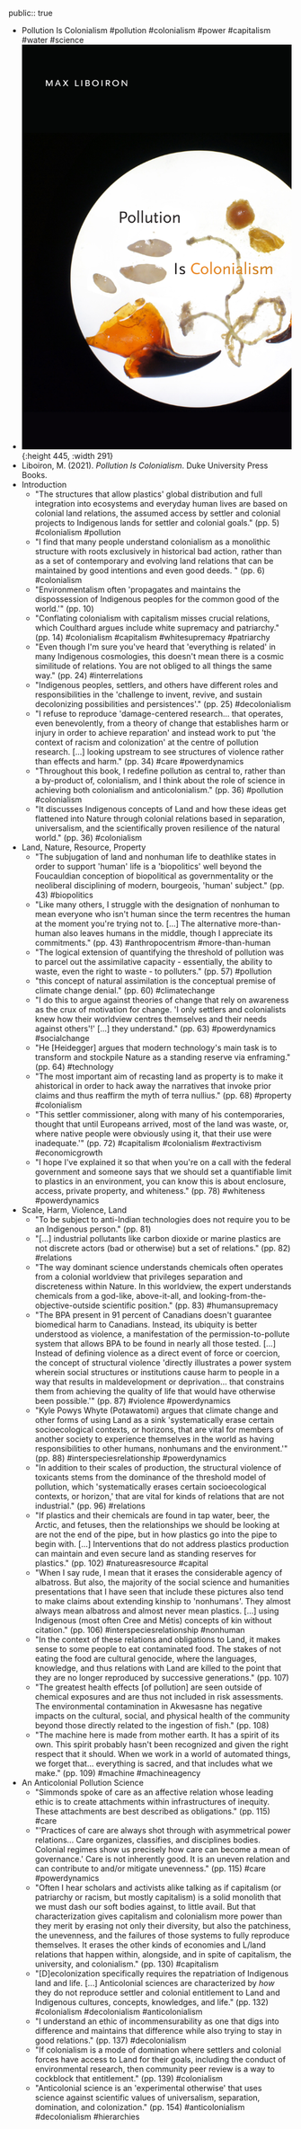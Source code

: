 public:: true

- Pollution Is Colonialism #pollution #colonialism #power #capitalism #water #science
- ![978-1-4780-1413-3.jpeg](../assets/978-1-4780-1413-3_1660766602254_0.jpeg){:height 445, :width 291}
- Liboiron, M. (2021). *Pollution Is Colonialism*. Duke University Press Books.
- Introduction
	- "The structures that allow plastics' global distribution and full integration into ecosystems and everyday human lives are based on colonial land relations, the assumed access by settler and colonial projects to Indigenous lands for settler and colonial goals." (pp. 5) #colonialism #pollution
	- "I find that many people understand colonialism as a monolithic structure with roots exclusively in historical bad action, rather than as a set of contemporary and evolving land relations that can be maintained by good intentions and even good deeds. " (pp. 6) #colonialism
	- "Environmentalism often 'propagates and maintains the dispossession of Indigenous peoples for the common good of the world.'" (pp. 10)
	- "Conflating colonialism with capitalism misses crucial relations, which Coulthard argues include white supremacy and patriarchy." (pp. 14) #colonialism #capitalism #whitesupremacy #patriarchy
	- "Even though I'm sure you've heard that 'everything is related' in many Indigenous cosmologies, this doesn't mean there is a cosmic similitude of relations. You are not obliged to all things the same way." (pp. 24) #interrelations
	- "Indigenous peoples, settlers, and others have different roles and responsibilities in the 'challenge to invent, revive, and sustain decolonizing possibilities and persistences'." (pp. 25) #decolonialism
	- "I refuse to reproduce 'damage-centered research... that operates, even benevolently, from a theory of change that establishes harm or injury in order to achieve reparation' and instead work to put 'the context of racism and colonization' at the centre of pollution research. [...] looking upstream to see structures of violence rather than effects and harm." (pp. 34) #care #powerdynamics
	- "Throughout this book, I redefine pollution as central to, rather than a by-product of, colonialism, and I think about the role of science in achieving both colonialism and anticolonialism." (pp. 36) #pollution #colonialism
	- "It discusses Indigenous concepts of Land and how these ideas get flattened into Nature through colonial relations based in separation, universalism, and the scientifically proven resilience of the natural world." (pp. 36) #colonialism
- Land, Nature, Resource, Property
	- "The subjugation of land and nonhuman life to deathlike states in order to support 'human' life is a 'biopolitics' well beyond the Foucauldian conception of biopolitical as governmentality or the neoliberal disciplining of modern, bourgeois, 'human' subject." (pp. 43) #biopolitics
	- "Like many others, I struggle with the designation of nonhuman to mean everyone who isn't human since the term recentres the human at the moment you're trying not to. [...] The alternative more-than-human also leaves humans in the middle, though I appreciate its commitments." (pp. 43) #anthropocentrism #more-than-human
	- "The logical extension of quantifying the threshold of pollution was to parcel out the assimilative capacity - essentially, the ability to waste, even the right to waste - to polluters." (pp. 57) #pollution
	- "this concept of natural assimilation is the conceptual premise of climate change denial." (pp. 60) #climatechange
	- "I do this to argue against theories of change that rely on awareness as the crux of motivation for change. 'I only settlers and colonialists knew how their worldview centres themselves and their needs against others'!' [...] they understand." (pp. 63) #powerdynamics #socialchange
	- "He [Heidegger] argues that modern technology's main task is to transform and stockpile Nature as a standing reserve via enframing." (pp. 64) #technology
	- "The most important aim of recasting land as property is to make it ahistorical in order to hack away the narratives that invoke prior claims and thus reaffirm the myth of terra nullius." (pp. 68) #property #colonialism
	- "This settler commissioner, along with many of his contemporaries, thought that until Europeans arrived, most of the land was waste, or, where native people were obviously using it, that their use were inadequate.'" (pp. 72) #capitalism #colonialism #extractivism #economicgrowth
	- "I hope I've explained it so that when you're on a call with the federal government and someone says that we should set a quantifiable limit to plastics in an environment, you can know this is about enclosure, access, private property, and whiteness." (pp. 78) #whiteness #powerdynamics
- Scale, Harm, Violence, Land
	- "To be subject to anti-Indian technologies does not require you to be an Indigenous person." (pp. 81)
	- "[...] industrial pollutants like carbon dioxide or marine plastics are not discrete actors (bad or otherwise) but a set of relations." (pp. 82) #relations
	- "The way dominant science understands chemicals often operates from a colonial worldview that privileges separation and discreteness within Nature. In this worldview, the expert understands chemicals from a god-like, above-it-all, and looking-from-the-objective-outside scientific position." (pp. 83) #humansupremacy
	- "The BPA present in 91 percent of Canadians doesn't guarantee biomedical harm to Canadians. Instead, its ubiquity is better understood as violence, a manifestation of the permission-to-pollute system that allows BPA to be found in nearly all those tested. [...] Instead of defining violence as a direct event of force or coercion, the concept of structural violence 'directly illustrates a power system wherein social structures or institutions cause harm to people in a way that results in maldevelopment or deprivation... that constrains them from achieving the quality of life that would have otherwise been possible.'" (pp. 87) #violence #powerdynamics
	- "Kyle Powys Whyte (Potawatomi) argues that climate change and other forms of using Land as a sink 'systematically erase certain socioecological contexts, or horizons, that are vital for members of another society to experience themselves in the world as having responsibilities to other humans, nonhumans and the environment.'" (pp. 88) #interspeciesrelationship #powerdynamics
	- "In addition to their scales of production, the structural violence of toxicants stems from the dominance of the threshold model of pollution, which 'systematically erases certain socioecological contexts, or horizon,' that are vital for kinds of relations that are not industrial." (pp. 96) #relations
	- "If plastics and their chemicals are found in tap water, beer, the Arctic, and fetuses, then the relationships we should be looking at are not the end of the pipe, but in how plastics go into the pipe to begin with. [...] Interventions that do not address plastics production can maintain and even secure land as standing reserves for plastics." (pp. 102) #natureasresource #capital
	- "When I say rude, I mean that it erases the considerable agency of albatross. But also, the majority of the social science and humanities presentations that I have seen that include these pictures also tend to make claims about extending kinship to 'nonhumans'. They almost always mean albatross and almost never mean plastics. [...] using Indigenous (most often Cree and Métis) concepts of kin without citation." (pp. 106) #interspeciesrelationship #nonhuman
	- "In the context of these relations and obligations to Land, it makes sense to some people to eat contaminated food. The stakes of not eating the food are cultural genocide, where the languages, knowledge, and thus relations with Land are killed to the point that they are no longer reproduced by successive generations." (pp. 107)
	- "The greatest health effects [of pollution] are seen outside of chemical exposures and are thus not included in risk assessments. The environmental contamination in Akwesasne has negative impacts on the cultural, social, and physical health of the community beyond those directly related to the ingestion of fish." (pp. 108)
	- "The machine here is made from mother earth. It has a spirit of its own. This spirit probably hasn't been recognized and given the right respect that it should. When we work in a world of automated things, we forget that... everything is sacred, and that includes what we make." (pp. 109) #machine #machineagency
- An Anticolonial Pollution Science
	- "Simmonds spoke of care as an affective relation whose leading ethic is to create attachments within infrastructures of inequity. These attachments are best described as obligations." (pp. 115) #care
	- "'Practices of care are always shot through with asymmetrical power relations... Care organizes, classifies, and disciplines bodies. Colonial regimes show us precisely how care can become a mean of governance.' Care is not inherently good. It is an uneven relation and can contribute to and/or mitigate unevenness." (pp. 115) #care #powerdynamics
	- "Often I hear scholars and activists alike talking as if capitalism (or patriarchy or racism, but mostly capitalism) is a solid monolith that we must dash our soft bodies against, to little avail. But that characterization gives capitalism and colonialism more power than they merit by erasing not only their diversity, but also the patchiness, the unevenness, and the failures of those systems to fully reproduce themselves. It erases the other kinds of economies and L/land relations that happen within, alongside, and in spite of capitalism, the university, and colonialism." (pp. 130) #capitalism
	- "[D]ecolonization specifically requires the repatriation of Indigenous land and life. [...] Anticolonial sciences are characterized by _how_ they do not reproduce settler and colonial entitlement to Land and Indigenous cultures, concepts, knowledges, and life." (pp. 132) #colonialism #decolonialism #anticolonialism
	- "I understand an ethic of incommensurability as one that digs into difference and maintains that difference while also trying to stay in good relations." (pp. 137) #decolonialism
	- "If colonialism is a mode of domination where settlers and colonial forces have access to Land for their goals, including the conduct of environmental research, then community peer review is a way to cockblock that entitlement." (pp. 139) #colonialism
	- "Anticolonial science is an 'experimental otherwise' that uses science against scientific values of universalism, separation, domination, and colonization." (pp. 154) #anticolonialism #decolonialism #hierarchies